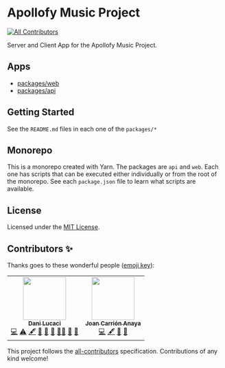 # Apollofy Music Project

<!-- ALL-CONTRIBUTORS-BADGE:START - Do not remove or modify this section -->

[![All Contributors](https://img.shields.io/badge/all_contributors-2-orange.svg?style=flat-square)](#contributors-)

<!-- ALL-CONTRIBUTORS-BADGE:END -->

Server and Client App for the Apollofy Music Project.

## Apps

- [packages/web](packages/web/README.md)
- [packages/api](packages/api/README.md)

## Getting Started

See the `README.md` files in each one of the `packages/*`

## Monorepo

This is a monorepo created with Yarn. The packages are `api` and `web`. Each one
has scripts that can be executed either individually or from the root of the
monorepo. See each `package.json` file to learn what scripts are available.

## License

Licensed under the [MIT License](./LICENSE).

## Contributors ✨

Thanks goes to these wonderful people
([emoji key](https://allcontributors.org/docs/en/emoji-key)):

<!-- ALL-CONTRIBUTORS-LIST:START - Do not remove or modify this section -->
<!-- prettier-ignore-start -->
<!-- markdownlint-disable -->
<table>
  <tr>
    <td align="center"><a href="http://www.danilucaci.com"><img src="https://avatars.githubusercontent.com/u/19062818?v=4?s=100" width="100px;" alt=""/><br /><sub><b>Dani Lucaci</b></sub></a><br /><a href="https://github.com/assembler-school/Apollofy/commits?author=danilucaci" title="Code">💻</a> <a href="https://github.com/assembler-school/Apollofy/commits?author=danilucaci" title="Tests">⚠️</a> <a href="#content-danilucaci" title="Content">🖋</a> <a href="https://github.com/assembler-school/Apollofy/commits?author=danilucaci" title="Documentation">📖</a> <a href="#ideas-danilucaci" title="Ideas, Planning, & Feedback">🤔</a> <a href="#maintenance-danilucaci" title="Maintenance">🚧</a> <a href="#mentoring-danilucaci" title="Mentoring">🧑‍🏫</a> <a href="#projectManagement-danilucaci" title="Project Management">📆</a> <a href="#tool-danilucaci" title="Tools">🔧</a></td>
    <td align="center"><a href="https://www.linkedin.com/in/joan-carri%C3%B3n-anaya-a074851a0/"><img src="https://avatars.githubusercontent.com/u/43220742?v=4?s=100" width="100px;" alt=""/><br /><sub><b>Joan Carrión Anaya</b></sub></a><br /><a href="https://github.com/assembler-school/Apollofy/commits?author=JCarri14" title="Code">💻</a> <a href="#content-JCarri14" title="Content">🖋</a> <a href="#data-JCarri14" title="Data">🔣</a> <a href="#design-JCarri14" title="Design">🎨</a></td>
  </tr>
</table>

<!-- markdownlint-restore -->
<!-- prettier-ignore-end -->

<!-- ALL-CONTRIBUTORS-LIST:END -->

This project follows the
[all-contributors](https://github.com/all-contributors/all-contributors)
specification. Contributions of any kind welcome!
